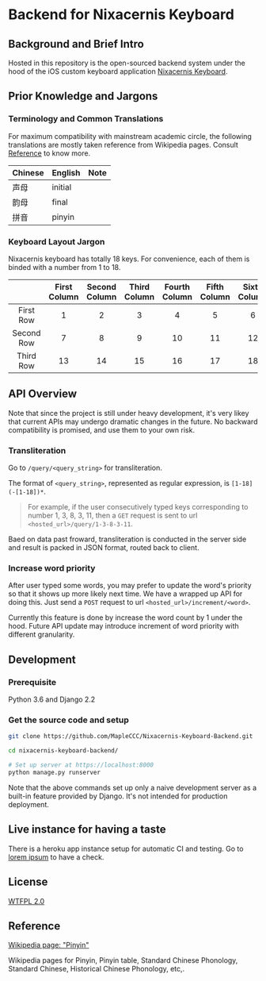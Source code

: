 # Backend for Nixacernis Keyboard

## Background and Brief Intro

Hosted in this repository is the open-sourced backend system under the hood of the iOS custom keyboard application [Nixacernis Keyboard](https://github.com/YangXuepei/Nixacernis-Keyboard).

## Prior Knowledge and Jargons

### Terminology and Common Translations

For maximum compatibility with mainstream academic circle, the following translations are mostly taken reference from Wikipedia pages. Consult [Reference](#reference) to know more.

| Chinese | English | Note |
| ------- | ------- | ------- |
| 声母    | initial |         |
| 韵母    | final   |         |
| 拼音    | pinyin  |         |

### Keyboard Layout Jargon

Nixacernis keyboard has totally 18 keys. For convenience, each of them is binded with a number from 1 to 18.

||First Column|Second Column|Third Column|Fourth Column|Fifth Column|Sixth Column|
|:-:|:-:|:-:|:-:|:-:|:-:|:-:|
| First Row | 1 | 2 | 3 | 4 | 5 | 6 |
| Second Row | 7 | 8 | 9 | 10 | 11 | 12 |
| Third Row | 13 | 14 | 15 | 16 | 17 | 18 |

## API Overview

Note that since the project is still under heavy development, it's very likey that current APIs may undergo dramatic changes in the future. No backward compatibility is promised, and use them to your own risk.

### Transliteration

Go to `/query/<query_string>` for transliteration.

The format of `<query_string>`, represented as regular expression, is `[1-18](-[1-18])*`.

> For example, if the user consecutively typed keys corresponding to number 1, 3, 8, 3, 11, then a `GET` request is sent to url `<hosted_url>/query/1-3-8-3-11`.

Baed on data past froward, transliteration is conducted in the server side and result is packed in JSON format, routed back to client.

### Increase word priority

After user typed some words, you may prefer to update the word's priority so that it shows up more likely next time. We have a wrapped up API for doing this. Just send a `POST` request to url `<hosted_url>/increment/<word>`.

Currently this feature is done by increase the word count by 1 under the hood. Future API update may introduce increment of word priority with different granularity.

## Development

### Prerequisite

Python 3.6 and Django 2.2

### Get the source code and setup

```bash
git clone https://github.com/MapleCCC/Nixacernis-Keyboard-Backend.git

cd nixacernis-keyboard-backend/

# Set up server at https://localhost:8000
python manage.py runserver
```

Note that the above commands set up only a naive development server as a built-in feature provided by Django. It's not intended for production deployment.

## Live instance for having a taste

There is a heroku app instance setup for automatic CI and testing. Go to [lorem ipsum](https://) to have a check<!--try-->.

## License

[WTFPL 2.0](./LICENSE)

## Reference

[Wikipedia page: "Pinyin"](https://www.wikiwand.com/en/Pinyin)

Wikipedia pages for Pinyin, Pinyin table, Standard Chinese Phonology, Standard Chinese, Historical Chinese Phonology, etc,.
